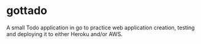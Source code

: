 # gottado
A small Todo application in go to practice web application creation, testing and deploying it to either Heroku and/or AWS.
